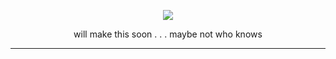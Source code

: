 <div align="center">

![](https://komarev.com/ghpvc/?username=AutisticDetective&color=9a85b8&label=People)

will make this soon . . .  maybe not who knows

---
